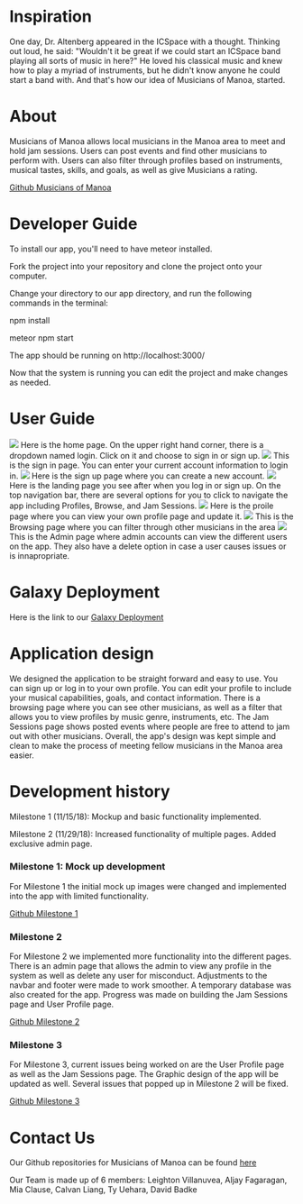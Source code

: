 # Inspiration

One day, Dr. Altenberg appeared in the ICSpace with a thought.  Thinking out loud, he said: "Wouldn't it be great if we could start an ICSpace band playing all sorts of music in here?"  He loved his classical music and knew how to play a myriad of instruments, but he didn't know anyone he could start a band with. And that's how our idea of Musicians of Manoa, started.

# About

Musicians of Manoa allows local musicians in the Manoa area to meet and hold jam sessions.  Users can post events and find other musicians to perform with.  Users can also filter through profiles based on instruments, musical tastes, skills, and goals, as well as give Musicians a rating.
 
 [Github Musicians of Manoa](https://github.com/musiciansofmanoa)

# Developer Guide
To install our app, you'll need to have meteor installed. 

Fork the project into your repository and clone the project onto your computer. 

Change your directory to our app directory, and run the following commands in the terminal: 

npm install

meteor npm start

The app should be running on http://localhost:3000/

Now that the system is running you can edit the project and make changes as needed.  

# User Guide

<img src="../images/Landing_image_1.jpg"> 
Here is the home page. On the upper right hand corner, there is a dropdown named login. Click on it and choose to sign in or sign up.

<img src="../images/signin_image.jpg">
This is the sign in page. You can enter your current account information to login in.

<img src="../images/signup_image.PNG">
Here is the sign up page where you can create a new account. 

<img src="../images/Landing_image_2.jpg">
Here is the landing page you see after when you log in or sign up. On the top navigation bar, there are several options for you to click to navigate the app including Profiles, Browse, and Jam Sessions.

<img src="../images/Profile_image.jpg">
Here is the proile page where you can view your own profile page and update it.

<img src="../images/Browse_image.jpg"> 
This is the Browsing page where you can filter through other musicians in the area

<img src="../images/admin_page.JPG"> 
This is the Admin page where admin accounts can view the different users on the app.  They also have a delete option in case a user causes issues or is innapropriate.  

# Galaxy Deployment

Here is the link to our [Galaxy Deployment](http://musiciansofmanoa.meteorapp.com/#/)

# Application design

We designed the application to be straight forward and easy to use. You can sign up or log in to your own profile. You can edit your profile to include your musical capabilities, goals, and contact information. There is a browsing page where you can see other musicians, as well as a filter that allows you to view profiles by music genre, instruments, etc. The Jam Sessions page shows posted events where people are free to attend to jam out with other musicians. Overall, the app's design was kept simple and clean to make the process of meeting fellow musicians in the Manoa area easier.  

# Development history

Milestone 1 (11/15/18): Mockup and basic functionality implemented.

Milestone 2 (11/29/18): Increased functionality of multiple pages. Added exclusive admin page.

### Milestone 1: Mock up development

For Milestone 1 the initial mock up images were changed and implemented into the app with limited functionality. 

[Github Milestone 1](https://github.com/musiciansofmanoa/musiciansofmanoa/projects/2) 

### Milestone 2

For Milestone 2 we implemented more functionality into the different pages.  There is an admin page that allows the admin to view any profile in the system as well as delete any user for misconduct.  Adjustments to the navbar and footer were made to work smoother.  A temporary database was also created for the app.  Progress was made on building the Jam Sessions page and User Profile page.  

[Github Milestone 2](https://github.com/musiciansofmanoa/musiciansofmanoa/projects/3)

### Milestone 3

For Milestone 3, current issues being worked on are the User Profile page as well as the Jam Sessions page.  The Graphic design of the app will be updated as well. Several issues that popped up in Milestone 2 will be fixed. 

[Github Milestone 3](https://github.com/musiciansofmanoa/musiciansofmanoa/projects/4)

# Contact Us 

Our Github repositories for Musicians of Manoa can be found [here](https://github.com/musiciansofmanoa)

Our Team is made up of 6 members:
Leighton Villanuvea, 
Aljay Fagaragan, 
Mia Clause, 
Calvan Liang, 
Ty Uehara, 
David Badke 

